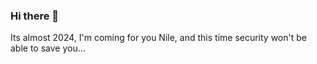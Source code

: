 ### Hi there 👋

<!--
**Jebadiah-Kerman/Jebadiah-Kerman** is a ✨ _special_ ✨ repository because its `README.md` (this file) appears on your GitHub profile.

Here are some ideas to get you started:

- 🔭 I’m currently working on a camera system to monitor foxes
- 🌱 I’m currently learning Javascript
- 👯 I’m looking to collaborate on my projects
- 🤔 I’m looking for help with Rasberry pi coding
- 💬 Ask me about my Toyota Corolla
- 📫 How to reach me: carrier pigion 
- 😄 Pronouns: He/He
- ⚡ Fun fact: In 2019, I was banned from the Disney Springs Rainforest Cafe for 5 years for attempting to mud-wrestle the animatronic Crocodile
--> Its almost 2024, I'm coming for you Nile, and this time security won't be able to save you...

